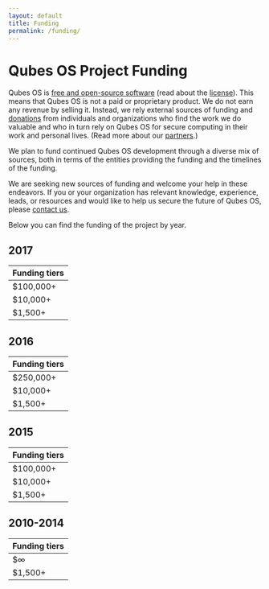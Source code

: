 ```yaml
---
layout: default
title: Funding
permalink: /funding/
---
```


Qubes OS Project Funding
========================

Qubes OS is [free and open-source software][FOSS] (read about the [license]).
This means that Qubes OS is not a paid or proprietary product. We do not earn
any revenue by selling it. Instead, we rely external sources of funding and [donations][donate] from
individuals and organizations who find the work we do valuable and who in turn
rely on Qubes OS for secure computing in their work and personal lives. (Read
more about our [partners].)

We plan to fund continued Qubes OS development through a diverse mix of sources,
both in terms of the entities providing the funding and the timelines of the
funding. 

We are seeking new sources of funding and welcome your help in these endeavors. 
If you or your organization has relevant knowledge, experience, leads, or 
resources and would like to help us secure the future of Qubes OS, please 
[contact us].

Below you can find the funding of the project by year. 

2017
----

| Funding tiers
| ----------|
| $100,000+ |
| $10,000+  |
| $1,500+   |

2016
----

| Funding tiers
| --------- |
| $250,000+ | [Open Technology Fund]
| $10,000+  | [NLnet Foundation]
| $1,500+   |

2015
----

| Funding tiers
| --------- |
| $100,000+ | [Open Technology Fund]
| $10,000+  |
| $1,500+   |

2010-2014
---------

| Funding tiers
| ------- |
| $∞      | [Invisible Things Lab]
| $1,500+ |

[Open Technology Fund]: /funding#open-technology-fund
[NLnet Foundation]: /funding#nlnet-foundation
[Invisible Things Lab]: /funding#invisible-things-lab
[FOSS]: https://en.wikipedia.org/wiki/Free_and_open-source_software
[license]: /doc/license/
[partners]: /partners/
[contact us]: mailto:funding@qubes-os.org
[donate]: /donate/

